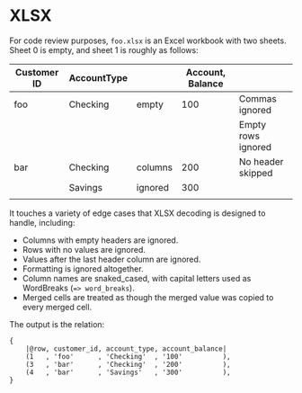 # XLSX

For code review purposes, `foo.xlsx` is an Excel workbook with two sheets. Sheet 0 is empty, and sheet 1 is roughly as follows:

| Customer ID | AccountType |         | Account, Balance |                    |
| ----------- | ----------- | ------- | ---------------- | ------------------ |
| foo         | Checking    | empty   | 100              | Commas ignored     |
|             |             |         |                  | Empty rows ignored |
| bar         | Checking    | columns | 200              | No header skipped  |
|             | Savings     | ignored | 300              |                    |
|             |             |         |                  |                    |

It touches a variety of edge cases that XLSX decoding is designed to handle, including:

- Columns with empty headers are ignored.
- Rows with no values are ignored.
- Values after the last header column are ignored.
- Formatting is ignored altogether.
- Column names are snaked_cased, with capital letters used as WordBreaks (`=> word_breaks`).
- Merged cells are treated as though the merged value was copied to every merged cell.

The output is the relation:

```arrai
{
    |@row, customer_id, account_type, account_balance|
    (1   , 'foo'      , 'Checking'  , '100'          ), 
    (3   , 'bar'      , 'Checking'  , '200'          ),
    (4   , 'bar'      , 'Savings'   , '300'          ),
}
```
